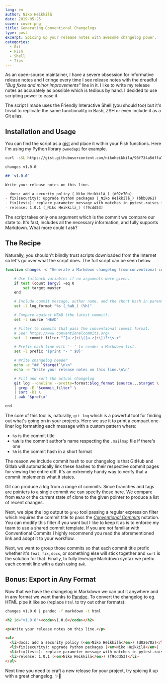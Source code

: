 ```yaml
---
lang: en
author: Niko Heikkilä
date: 2019-05-25
cover: cover.png
title: Generating Conventional Changelogs
type: post
excerpt: Spicing up your release notes with awesome changelog power.
categories:
  - Git
  - Fish
  - Shell
  - Tips
---
```


As an open-source maintainer, I have a severe obsession for informative release notes and I cringe every time I see release notes with the dreadful _"Bug fixes and minor improvements"_ line in it. I like to write my release notes as accurately as possible which is tedious by hand. I decided to use scripting power to ease it.

The script I made uses the Friendly Interactive Shell (you should too) but it's trivial to replicate the same functionality in Bash, ZSH or even include it as a Git alias.

## Installation and Usage

You can find the script as a [gist][gist] and place it within your Fish functions. Here I'm using my Python library `pwnedapi` for example.

```bash
curl -sSL https://gist.githubusercontent.com/nikoheikkila/96f734a5dffa7a9e6e32c33e8b2c7ddc/raw/3b98f241e203631915729d165ecf6e767bbff7ca/changes.fish -o ~/.config/fish/functions/changes.fish

changes v1.0.0
```

```md
## `v1.0.0`

Write your release notes on this line.

- docs: add a security policy (_Niko Heikkilä_) (d02e70a)
- fix(security): upgrade Python packages (_Niko Heikkilä_) (bbb0861)
- fix(tests): replace parameter message with matches in pytest.raises (_Niko Heikkilä_) (9161cf9)
- release: 1.0.1 (_Niko Heikkilä_) (f9cdd53)
```

The script takes only one argument which is the commit we compare our state to. It's fast, includes all the necessary information, and fully supports Markdown. What more could I ask?

## The Recipe

Naturally, you shouldn't blindly trust scripts downloaded from the Internet so let's go over what the script does. The full script can be seen below.

```bash
function changes -d "Generate a Markdown changelog from conventional commits" -a target

    # Use fallback variables if no arguments were given.
    if test (count $argv) -eq 0
        set target master
    end

    # Include commit message, author name, and the short hash in parentheses.
    set -l log_format "%s (_%aN_) (%h)"

    # Compare against HEAD (the latest commit).
    set -l source "HEAD"

    # Filter to commits that pass the conventional commit format.
    # See: https://www.conventionalcommits.org/
    set -l commit_filter "^[a-z]+(\([a-z]+\))?:\s.+"

    # Prefix each line with '- ' to render a Markdown list.
    set -l prefix '{print "- " $0}'

    # Write changelog header
    echo -e "## `$target`\n\n"
    echo -e "Write your release notes on this line.\n\n"

    # Fill and sort the actual changelog
    git log --oneline --pretty=format:$log_format $source...$target \
    | grep -E "$commit_filter" \
    | sort -k1 \
    | awk "$prefix"

end
```

The core of this tool is, naturally, `git-log` which is a powerful tool for finding out what's going on in your projects. Here we use it to print a compact one-liner log formatting each message with a custom pattern where:

- `%s` is the commit title
- `%aN` is the commit author's name respecting the `.mailmap` file if there's one
- `%h` is the commit hash in a short format

The reason we include commit hash to our changelog is that GitHub and Gitlab will automatically link these hashes to their respective commit pages for viewing the entire diff. It's an extremely handy way to verify that a commit implements what it states.

Git can produce a log from a range of commits. Since branches and tags are pointers to a single commit we can specify those here. We compare from `HEAD` or the current state of clone to the given pointer to produce a list of recent changes.

Next, we pipe the log output to `grep` tool passing a regular expression filter which requires the commit title to pass the [_Conventional Commits_][cc] notation. You can modify this filter if you want but I like to keep it as is to enforce my team to use a shared commit template. If you are not familiar with Conventional Commits I highly recommend you read the aforementioned link and adopt it to your workflow.

Next, we want to group those commits so that each commit title prefix whether it's `feat`, `fix`, `docs`, or something else will stick together and `sort` is the solution for that. Finally, to fully leverage Markdown syntax we prefix each commit line with a dash using `awk`.

## Bonus: Export in Any Format

Now that we have the changelog in Markdown we can put it anywhere and in any format we want thanks to [Pandoc][pandoc]. To convert the changelog to eg. HTML pipe it like so (replace `html` to try out other formats):

```bash
changes v1.0.0 | pandoc -f markdown -t html
```

```html
<h2 id="v1.0.0"><code>v1.0.0</code></h2>

<p>Write your release notes on this line.</p>

<ul>
  <li>docs: add a security policy (<em>Niko Heikkilä</em>) (d02e70a)</li>
  <li>fix(security): upgrade Python packages (<em>Niko Heikkilä</em>) (bbb0861)</li>
  <li>fix(tests): replace parameter message with matches in pytest.raises (<em>Niko Heikkilä</em>) (9161cf9)</li>
  <li>release: 1.0.1 (<em>Niko Heikkilä</em>) (f9cdd53)</li>
</ul>
```

Next time you need to craft a new release for your project, try spicing it up with a great changelog. ✨🍰

[gist]: https://gist.github.com/nikoheikkila/96f734a5dffa7a9e6e32c33e8b2c7ddc
[cc]: https://www.conventionalcommits.org/
[pandoc]: https://pandoc.org/
